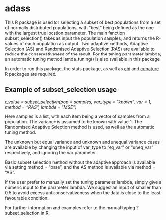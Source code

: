 # adass
This R package is used for selecting a subset of best populations from a set of normally distributed populations, with “best” being defined as the one with the largest true location parameter. The main function subset_selection() takes as input the population samples, and returns the R-values of each population as output. Two adaptive methods, Adaptive Selection (AS) and Randomised Adaptive Selection (RAS) are available to reduce the conservativeness of the result. For the tuning parameter lambda, an automatic tuning method lamda_tuning() is also available in this package

In order to run this package, the stats package, as well as [chi](https://github.com/dkahle/chi) and [cubature](https://github.com/bnaras/cubature) R packages are required.

## Example of subset_selection usage

_r_value = subset_selection(pop = samples, var_type = “known”, var = 1, method = “RAS”, lambda = “MSE”)_

Here samples is a list, with each item being a vector of samples from a population. The variance is assumed to be known with value 1. The Randomised Adaptive Selection method is used, as well as the automatic tuning method.

The unknown but equal variance and unknown and unequal variance cases are available by changing the input of var_type to “eq_var” or “uneq_var” respectively, and ignoring the var parameter.

Basic subset selection method without the adaptive approach is available via setting method = “base”, and the AS method is available via method = “AS”.

If the user prefer to manually set the tuning parameter lambda, simply give a numeric input to the parameter lambda. We suggest an input of smaller than 0.5 to avoid excess anticonservativeness when the data is close to the least favourable condition.

For further information and examples refer to the manual typing ?subset_selection in R.


